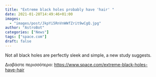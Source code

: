 ```yaml
---
title: "Extreme black holes probably have 'hair' "
date: 2021-01-28T14:49:46+01:00
images:
  - "images/post/JkpYi5RnVnWWfZrit9wCgQ.jpg"
author: "AstroBot"
categories: ["News"]
tags: ["space.com"]
draft: false
---
```


Not all black holes are perfectly sleek and simple, a new study suggests. 

Διαβάστε περισσότερα: https://www.space.com/extreme-black-holes-have-hair
